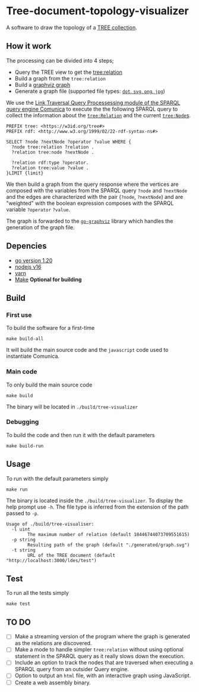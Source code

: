 # Tree-document-topology-visualizer

A software to draw the topology of a [TREE collection](https://treecg.github.io/specification/).


## How it work
The processing can be divided into 4 steps;
- Query the TREE view to get the [tree:relation](https://treecg.github.io/specification/#Relation)
- Build a graph from the `tree:relation`
- Build a [graphviz graph](https://graphviz.org/)
- Generate a graph file (supported file types: [`dot`, `svg`, `png`, `jpg`](https://github.com/goccy/go-graphviz))

We use the [Link Traversal Query Processessing module of the SPARQL query engine Comunica](https://github.com/comunica/comunica-feature-link-traversal) 
to execute the the following SPARQL query to collect the information about the [`tree:Relation`](https://treecg.github.io/specification/#Node) 
and the current [`tree:Node`s](https://treecg.github.io/specification/#Relation).

```sparql
PREFIX tree: <https://w3id.org/tree#>
PREFIX rdf: <http://www.w3.org/1999/02/22-rdf-syntax-ns#>

SELECT ?node ?nextNode ?operator ?value WHERE {
  ?node tree:relation ?relation .
  ?relation tree:node ?nextNode .
  
  ?relation rdf:type ?operator.
  ?relation tree:value ?value .
}LIMIT {limit}
```
We then build a graph from the query response where the vertices are composed with the variables from the SPARQL query `?node` and `?nextNode` and the edges are characterized with the pair (`?node`, `?nextNode`) and are "weighted" with the boolean expression composes with the SPARQL variable `?operator` `?value`.

The graph is forwarded to the [`go-graphviz`](https://github.com/goccy/go-graphviz) library which handles the generation of the graph file.

## Depencies
- [go version 1.20](https://go.dev/dl/)
- [nodejs v16](https://nodejs.org/en)
- [yarn](https://yarnpkg.com/getting-started/install/)
- [Make](https://www.gnu.org/software/make/) __Optional for building__


## Build

### First use
To build the software for a first-time

`make build-all`

It will build the main source code and the `javascript` code used to instantiate Comunica.

### Main code

To only build the main source code

`make build`

The binary will be located in `./build/tree-visualizer`

### Debugging

To build the code and then run it with the default parameters

`make build-run`

## Usage

To run with the default parameters simply

`make run`

The binary is located inside the `./build/tree-visualizer`.
To display the help prompt use `-h`.
The file type is inferred from the extension of the path passed to `-p`.

```
Usage of ./build/tree-visualiser:
  -l uint
        The maximum number of relation (default 18446744073709551615)
  -p string
        Resulting path of the graph (default "./generated/graph.svg")
  -t string
        URL of the TREE document (default "http://localhost:3000/ldes/test")

```
## Test
To run all the tests simply

`make test`

## TO DO

- [ ] Make a streaming version of the program where the graph is generated as the relations are discovered.
- [ ] Make a mode to handle simpler `tree:relation` without using optional statement in the SPARQL query as it really slows down the execution.
- [ ] Include an option to track the nodes that are traversed when executing a SPARQL query from an outsider Query engine.
- [ ] Option to output an `html` file, with an interactive graph using JavaScript.
- [ ] Create a web assembly binary.
